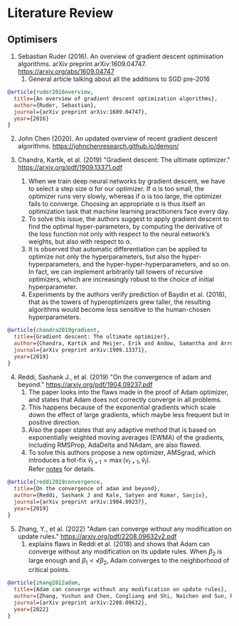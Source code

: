 # Literature Review 

## Optimisers

1. Sebastian Ruder (2016). An overview of gradient descent optimisation algorithms. arXiv preprint arXiv:1609.04747. https://arxiv.org/abs/1609.04747
    1. General article talking about all the additions to SGD pre-2016

```bibtex
@article{ruder2016overview,
  title={An overview of gradient descent optimization algorithms},
  author={Ruder, Sebastian},
  journal={arXiv preprint arXiv:1609.04747},
  year={2016}
}
```

2. John Chen (2020). An updated overview of recent gradient descent algorithms. https://johnchenresearch.github.io/demon/

3. Chandra, Kartik, et al. (2019) "Gradient descent: The ultimate optimizer."   https://arxiv.org/pdf/1909.13371.pdf
    1. When we train deep neural networks by gradient descent, we have to select a step size α for our optimizer. If α is too small, the optimizer runs            very  slowly, whereas if α is too large, the optimizer fails to converge. Choosing an appropriate α is thus itself an optimization task that                machine learning practitioners face every day. 
    2. To solve this issue, the authors suggest to apply gradient descent to find the optimal hyper-parameters, by computing the derivative of the loss            function not only with respect to the neural network’s weights, but also with respect to α.
    3. It is observed that automatic differentiation can be applied to optimize not only the hyperparameters, but also the hyper-hyperparameters, and the          hyper-hyper-hyperparameters, and so on. In fact, we can implement arbitrarily tall towers of recursive optimizers, which are increasingly robust to        the choice of initial hyperparameter.
    4. Experiments by the authors verify prediction of Baydin et al. (2018), that as the towers of hyperoptimizers grew taller, the resulting algorithms          would become less sensitive to the human-chosen hyperparameters.
```bibtex
@article{chandra2019gradient,
  title={Gradient descent: The ultimate optimizer},
  author={Chandra, Kartik and Meijer, Erik and Andow, Samantha and Arroyo-Fang, Emilio and Dea, Irene and George, Johann and Grueter, Melissa and Hosmer, Basil and Stumpos, Steffi and Tempest, Alanna and others},
  journal={arXiv preprint arXiv:1909.13371},
  year={2019}
}

```
4. Reddi, Sashank J., et al. (2019) "On the convergence of adam and beyond." https://arxiv.org/pdf/1904.09237.pdf
    1. The paper looks into the flaws made in the proof of Adam optimizer, and states that Adam does not correctly converge in all problems.
    2. This happens because of the exponential gradients which scale down the effect of large gradients, which maybe less frequent but in positive direction.
    3. Also the paper states that any adaptive method that is based on exponentially weighted moving averages (EWMA) of the gradients, including RMSProp, AdaDelta and NAdam, are also flawed.
    4. To solve this authors propose a new optimizer, AMSgrad, which introduces a hot-fix ${\hat v_{t+1}} = {\max(v_{t+1}, \hat v_t)}$.  
     Refer [notes](https://www.notion.so/On-the-Convergence-of-Adam-and-Beyond-fbadcd3f494243fab44b712e08e8dc73) for details.
```bibtex
@article{reddi2019convergence,
  title={On the convergence of adam and beyond},
  author={Reddi, Sashank J and Kale, Satyen and Kumar, Sanjiv},
  journal={arXiv preprint arXiv:1904.09237},
  year={2019}
}
```

5. Zhang, Y., et al. (2022) "Adam can converge without any modification on update rules." https://arxiv.org/pdf/2208.09632v2.pdf
    1. explains flaws in Reddi et al. (2018) and shows that Adam can converge without any modification on its update rules. When $β_2$ is large enough and      $β_1 < √β_2,$ Adam converges to the neighborhood of critical points.
```bibtex
@article{zhang2022adam,
  title={Adam can converge without any modification on update rules},
  author={Zhang, Yushun and Chen, Congliang and Shi, Naichen and Sun, Ruoyu and Luo, Zhi-Quan},
  journal={arXiv preprint arXiv:2208.09632},
  year={2022}
}
```

